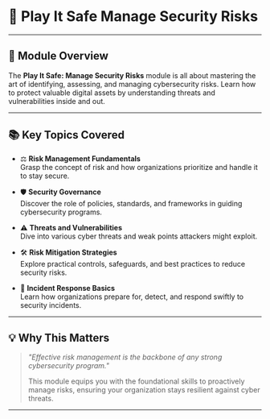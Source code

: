 # 🚦 Play It Safe Manage Security Risks

---

## 🎯 Module Overview

The **Play It Safe: Manage Security Risks** module is all about mastering the art of identifying, assessing, and managing cybersecurity risks. Learn how to protect valuable digital assets by understanding threats and vulnerabilities inside and out.

---

## 📚 Key Topics Covered

- ⚖️ **Risk Management Fundamentals**  
  Grasp the concept of risk and how organizations prioritize and handle it to stay secure.

- 🛡️ **Security Governance**  
  Discover the role of policies, standards, and frameworks in guiding cybersecurity programs.

- ⚠️ **Threats and Vulnerabilities**  
  Dive into various cyber threats and weak points attackers might exploit.

- 🛠️ **Risk Mitigation Strategies**  
  Explore practical controls, safeguards, and best practices to reduce security risks.

- 🚨 **Incident Response Basics**  
  Learn how organizations prepare for, detect, and respond swiftly to security incidents.

---

## 💡 Why This Matters

> *"Effective risk management is the backbone of any strong cybersecurity program."*  
>
> This module equips you with the foundational skills to proactively manage risks, ensuring your organization stays resilient against cyber threats.

---
